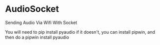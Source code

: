 # AudioSocket
Sending Audio Via Wifi With Socket

You will need to pip install pyaudio
if it doesn't, you can install pipwin, and then do a pipwin install pyaudio 
